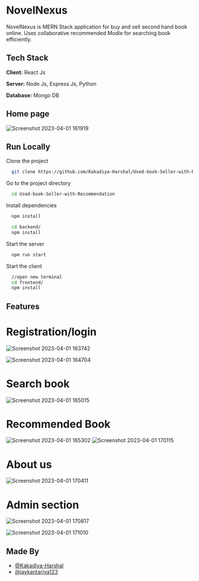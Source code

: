 
# NovelNexus

NovelNexus is MERN Stack application for buy and sell second hand book online. Uses collaborative recommended Modle for searching book efficiently.


## Tech Stack

**Client:** React Js

**Server:** Node Js, Express Js, Python

**Database:** Mongo DB


## Home page

![Screenshot 2023-04-01 161919](https://user-images.githubusercontent.com/113932440/229284578-68538a5c-91e3-4c98-b3d8-402b754f207a.png)


## Run Locally

Clone the project

```bash
  git clone https://github.com/Kakadiya-Harshal/Used-book-Seller-with-Recommendation
```

Go to the project directory

```bash
  cd Used-book-Seller-with-Recommendation
```

Install dependencies

```bash
  npm install
```
```bash
  cd backend/
  npm install
```

Start the server

```bash
  npm run start
```
Start the client

```bash
  //open new terminal
  cd frontend/
  npm install
```

## Features

# Registration/login

![Screenshot 2023-04-01 163742](https://user-images.githubusercontent.com/113932440/229285270-bd26a98b-5f12-4be4-bcf9-a9a1355c00ad.png)

![Screenshot 2023-04-01 164704](https://user-images.githubusercontent.com/113932440/229285660-094c13ab-0b1f-408b-a403-ad7c096353ef.png)

# Search book 

![Screenshot 2023-04-01 165015](https://user-images.githubusercontent.com/113932440/229285769-9153d2f6-d202-41d8-8c55-fe5eeec4948f.png)

# Recommended Book 

![Screenshot 2023-04-01 165302](https://user-images.githubusercontent.com/113932440/229285912-cb230a57-b8b0-4a86-a7ae-a092f72f4544.png)
![Screenshot 2023-04-01 170115](https://user-images.githubusercontent.com/113932440/229286275-6b76ce71-eb7f-41f9-a130-805ab53ff30a.png)

# About us

![Screenshot 2023-04-01 170411](https://user-images.githubusercontent.com/113932440/229286368-b88c7349-177a-4eea-a44c-586b159fae11.png)

# Admin section

![Screenshot 2023-04-01 170817](https://user-images.githubusercontent.com/113932440/229286505-44cc8e48-58a9-49b1-aa76-a09bf6dbb633.png)

![Screenshot 2023-04-01 171010](https://user-images.githubusercontent.com/113932440/229286586-b7fe0b36-6e55-4b7b-96fd-e7e0838b7f18.png)

## Made By

- [@Kakadiya-Harshal](https://github.com/Kakadiya-Harshal)
- [@jaykantariya123](https://github.com/jaykantariya123)












